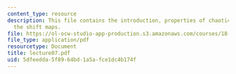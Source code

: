 ```yaml
---
content_type: resource
description: This file contains the introduction, properties of chaotic systems and
  the shift maps.
file: https://ol-ocw-studio-app-production.s3.amazonaws.com/courses/18-091-mathematical-exposition-spring-2005/5dfeedda5f8964bd1a5afce1dc4b174f_lecture07.pdf
file_type: application/pdf
resourcetype: Document
title: lecture07.pdf
uid: 5dfeedda-5f89-64bd-1a5a-fce1dc4b174f
---
```

